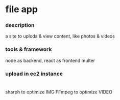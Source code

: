 # file app
### description
a site to uploda & view content, like photos & videos
### tools & framework
node as backend, react as frontend
multer
### upload in ec2 instance

# 
sharph to optimize IMG
FFmpeg to optimize VIDEO